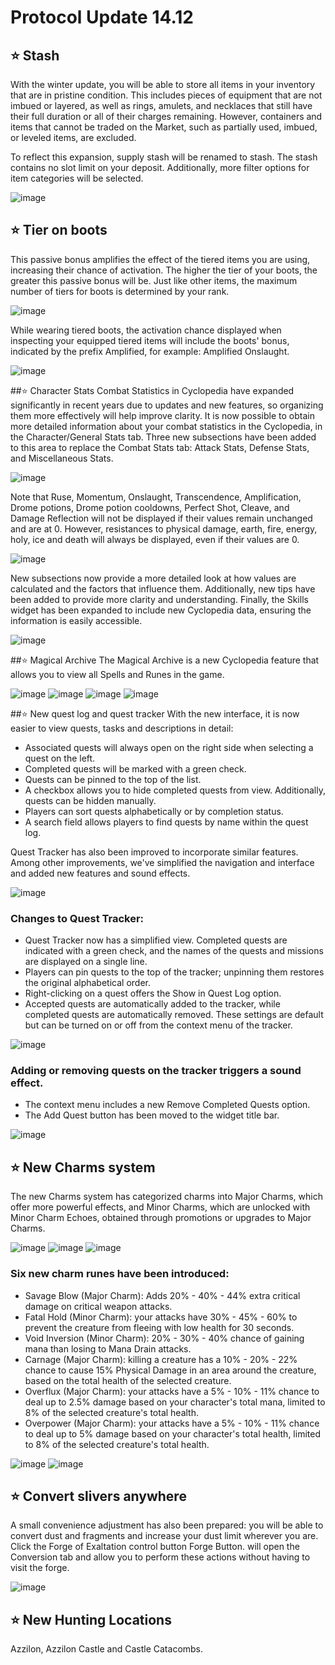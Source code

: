 # Protocol Update 14.12

## ⭐ Stash
With the winter update, you will be able to store all items in your inventory that are in pristine condition. This includes pieces of equipment that are not imbued or layered, as well as rings, amulets, and necklaces that still have their full duration or all of their charges remaining. However, containers and items that cannot be traded on the Market, such as partially used, imbued, or leveled items, are excluded.

To reflect this expansion, supply stash will be renamed to stash. The stash contains no slot limit on your deposit. Additionally, more filter options for item categories will be selected.

![image](https://github.com/user-attachments/assets/b9fe6d68-8585-4f99-9dab-caf09a72c8f7)


## ⭐ Tier on boots
This passive bonus amplifies the effect of the tiered items you are using, increasing their chance of activation. The higher the tier of your boots, the greater this passive bonus will be. Just like other items, the maximum number of tiers for boots is determined by your rank.

![image](https://github.com/user-attachments/assets/0f3be31d-475b-4b57-896b-b1866f7ca700)

While wearing tiered boots, the activation chance displayed when inspecting your equipped tiered items will include the boots' bonus, indicated by the prefix Amplified, for example: Amplified Onslaught.

![image](https://github.com/user-attachments/assets/88bf0be2-e839-4e17-b719-72f782a41e76)

##⭐ Character Stats
Combat Statistics in Cyclopedia have expanded significantly in recent years due to updates and new features, so organizing them more effectively will help improve clarity. It is now possible to obtain more detailed information about your combat statistics in the Cyclopedia, in the Character/General Stats tab. Three new subsections have been added to this area to replace the Combat Stats tab: Attack Stats, Defense Stats, and Miscellaneous Stats.

![image](https://github.com/user-attachments/assets/cbf780f8-1721-4fcd-a745-fec07c600757)

Note that Ruse, Momentum, Onslaught, Transcendence, Amplification, Drome potions, Drome potion cooldowns, Perfect Shot, Cleave, and Damage Reflection will not be displayed if their values ​​remain unchanged and are at 0. However, resistances to physical damage, earth, fire, energy, holy, ice and death will always be displayed, even if their values ​​are 0.

![image](https://github.com/user-attachments/assets/da315fdf-430f-4180-b0d3-ded180a4347a)

New subsections now provide a more detailed look at how values ​​are calculated and the factors that influence them. Additionally, new tips have been added to provide more clarity and understanding. Finally, the Skills widget has been expanded to include new Cyclopedia data, ensuring the information is easily accessible.

![image](https://github.com/user-attachments/assets/3ec8383e-705e-45de-b723-ecfbfc457583)

##⭐ Magical Archive
The Magical Archive is a new Cyclopedia feature that allows you to view all Spells and Runes in the game.

![image](https://github.com/user-attachments/assets/9056f02b-21d5-4f6f-bf7d-425c7e3ccf56)
![image](https://github.com/user-attachments/assets/fa2d5dcd-5dc8-4aa4-8751-5e8776234c57)
![image](https://github.com/user-attachments/assets/617e3517-df4b-4a3d-bdc5-e158a303dfd2)
![image](https://github.com/user-attachments/assets/e182e617-4a0b-4536-856c-92fcfc492e98)

##⭐ New quest log and quest tracker
With the new interface, it is now easier to view quests, tasks and descriptions in detail:
- Associated quests will always open on the right side when selecting a quest on the left.
- Completed quests will be marked with a green check.
- Quests can be pinned to the top of the list.
- A checkbox allows you to hide completed quests from view. Additionally, quests can be hidden manually.
- Players can sort quests alphabetically or by completion status.
- A search field allows players to find quests by name within the quest log.

Quest Tracker has also been improved to incorporate similar features. Among other improvements, we've simplified the navigation and interface and added new features and sound effects.

![image](https://github.com/user-attachments/assets/2f9586de-93d6-4016-aa75-78e32db5f697)

### Changes to Quest Tracker:
- Quest Tracker now has a simplified view. Completed quests are indicated with a green check, and the names of the quests and missions are displayed on a single line.
- Players can pin quests to the top of the tracker; unpinning them restores the original alphabetical order.
- Right-clicking on a quest offers the Show in Quest Log option.
- Accepted quests are automatically added to the tracker, while completed quests are automatically removed. These settings are default but can be turned on or off from the context menu of the tracker.

![image](https://github.com/user-attachments/assets/6d935cb6-900a-4a27-a242-a20a6313d6e3)

### Adding or removing quests on the tracker triggers a sound effect.
- The context menu includes a new Remove Completed Quests option.
- The Add Quest button has been moved to the widget title bar.

![image](https://github.com/user-attachments/assets/f9d592cb-dc76-4efe-bb67-1dc9e1a26627)

## ⭐ New Charms system
The new Charms system has categorized charms into Major Charms, which offer more powerful effects, and Minor Charms, which are unlocked with Minor Charm Echoes, obtained through promotions or upgrades to Major Charms.

![image](https://github.com/user-attachments/assets/e6071a4a-2412-4d4e-9c1b-e5ae8c3f5093)
![image](https://github.com/user-attachments/assets/6557f459-93ed-450d-adbb-562218c7ab56)
![image](https://github.com/user-attachments/assets/bfa2310e-0b30-4865-b4a1-fc0deee1f253)

### Six new charm runes have been introduced:
- Savage Blow (Major Charm): Adds 20% - 40% - 44% extra critical damage on critical weapon attacks.
- Fatal Hold (Minor Charm): your attacks have 30% - 45% - 60% to prevent the creature from fleeing with low health for 30 seconds.
- Void Inversion (Minor Charm): 20% - 30% - 40% chance of gaining mana than losing to Mana Drain attacks.
- Carnage (Major Charm): killing a creature has a 10% - 20% - 22% chance to cause 15% Physical Damage in an area around the creature, based on the total health of the selected creature.
- Overflux (Major Charm): your attacks have a 5% - 10% - 11% chance to deal up to 2.5% damage based on your character's total mana, limited to 8% of the selected creature's total health.
- Overpower (Major Charm): your attacks have a 5% - 10% - 11% chance to deal up to 5% damage based on your character's total health, limited to 8% of the selected creature's total health.

![image](https://github.com/user-attachments/assets/069d7da5-20c4-4e68-8e5b-e06c2763ac41)
![image](https://github.com/user-attachments/assets/144019b8-ae0d-4cde-b6da-9b34b6d0ab5e)

## ⭐ Convert slivers anywhere
A small convenience adjustment has also been prepared: you will be able to convert dust and fragments and increase your dust limit wherever you are. Click the Forge of Exaltation control button Forge Button. will open the Conversion tab and allow you to perform these actions without having to visit the forge.

![image](https://github.com/user-attachments/assets/30abd5b3-bc14-4bf2-8082-8daf7487d907)

## ⭐ New Hunting Locations
Azzilon, Azzilon Castle and Castle Catacombs.





